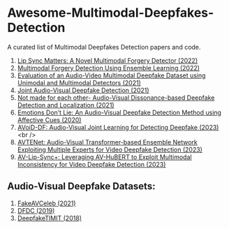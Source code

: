# Awesome-Multimodal-Deepfakes-Detection
A curated list of Multimodal Deepfakes Detection papers and code.<br />
1. [Lip Sync Matters: A Novel Multimodal Forgery Detector (2022)](https://homepage.iis.sinica.edu.tw/papers/whm/25387-F.pdf)<br />
2. [Multimodal Forgery Detection Using Ensemble Learning (2022)](https://homepage.iis.sinica.edu.tw/papers/whm/25388-F.pdf)<br />
3. [Evaluation of an Audio-Video Multimodal Deepfake Dataset using Unimodal and Multimodal Detectors (2021)](https://arxiv.org/abs/2109.02993)<br />
4. [Joint Audio-Visual Deepfake Detection (2021)](https://openaccess.thecvf.com/content/ICCV2021/papers/Zhou_Joint_Audio-Visual_Deepfake_Detection_ICCV_2021_paper.pdf)<br />
5. [Not made for each other- Audio-Visual Dissonance-based Deepfake Detection and Localization (2021)](https://arxiv.org/pdf/2005.14405.pdf)<br />
6. [Emotions Don’t Lie: An Audio-Visual Deepfake Detection Method using Affective Cues (2020)](https://arxiv.org/pdf/2003.06711.pdf)<br />
7. [AVoiD-DF: Audio-Visual Joint Learning for Detecting Deepfake (2023)]([https://arxiv.org/pdf/2003.06711.pdf](https://doi.org/10.1109/TIFS.2023.3262148))<br />
8. [AVTENet: Audio-Visual Transformer-based Ensemble Network Exploiting Multiple Experts for Video Deepfake Detection (2023)](https://arxiv.org/pdf/2310.13103.pdf)<br />
9. [AV-Lip-Sync+: Leveraging AV-HuBERT to Exploit Multimodal Inconsistency for Video Deepfake Detection (2023)](https://arxiv.org/pdf/2311.02733.pdf)<br />

## Audio-Visual Deepfake Datasets:
1. [FakeAVCeleb (2021)](https://sites.google.com/view/fakeavcelebdash-lab/?pli=1)<br />
2. [DFDC (2019)](https://ai.facebook.com/datasets/dfdc/)<br />
3. [DeepfakeTIMIT (2018)](https://www.idiap.ch/en/dataset/deepfaketimit)<br />
